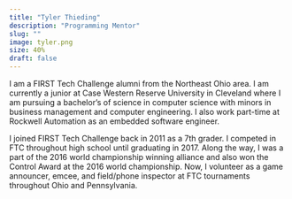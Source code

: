 ```yaml
---
title: "Tyler Thieding"
description: "Programming Mentor"
slug: ""
image: tyler.png
size: 40%
draft: false
---
```

I am a FIRST Tech Challenge alumni from the Northeast Ohio area. I am currently a junior at Case Western Reserve University in Cleveland where I am pursuing a bachelor’s of science in computer science with minors in business management and computer engineering. I also work part-time at Rockwell Automation as an embedded software engineer.  
  
I joined FIRST Tech Challenge back in 2011 as a 7th grader. I competed in FTC throughout high school until graduating in 2017. Along the way, I was a part of the 2016 world championship winning alliance and also won the Control Award at the 2016 world championship. Now, I volunteer as a game announcer, emcee, and field/phone inspector at FTC tournaments throughout Ohio and Pennsylvania.
